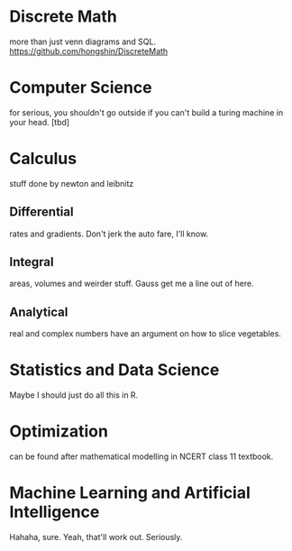 # Discrete Math
more than just venn diagrams and SQL.
https://github.com/hongshin/DiscreteMath

# Computer Science
for serious, you shouldn't go outside if you can't build a turing machine in your head.
[tbd]

# Calculus
stuff done by newton and leibnitz
## Differential
rates and gradients.
Don't jerk the auto fare, I'll know.
## Integral
areas, volumes and weirder stuff. 
Gauss get me a line out of here.
## Analytical
real and complex numbers have an argument on how to slice vegetables.

# Statistics and Data Science
Maybe I should just do all this in R.

# Optimization
can be found after mathematical modelling in NCERT class 11 textbook.

# Machine Learning and Artificial Intelligence
Hahaha, sure. Yeah, that'll work out. Seriously.
